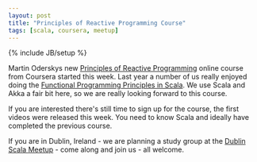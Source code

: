 ```yaml
---
layout: post
title: "Principles of Reactive Programming Course"
tags: [scala, coursera, meetup]
---
```

{% include JB/setup %}

Martin Oderskys new [Principles of Reactive Programming](https://www.coursera.org/course/reactive) 
online course from Coursera started this week.  Last year a number of us really enjoyed doing the 
[Functional Programming Principles in Scala](https://www.coursera.org/course/progfun). 
We use Scala and Akka a fair bit here, so we are really looking forward to this course.


If you are interested there's still time to sign up for the course, the first videos were released this week. You need to know Scala and ideally have completed the previous course.  

If you are in Dublin, Ireland - we are planning a study group at the [Dublin Scala Meetup](http://www.meetup.com/Dublin-Scala-users-group/events/142429672/) - come along and join us - all welcome. 

